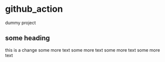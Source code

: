# github_action
dummy project

## some heading
this is a change
some more text
some more text
some more text
some more text